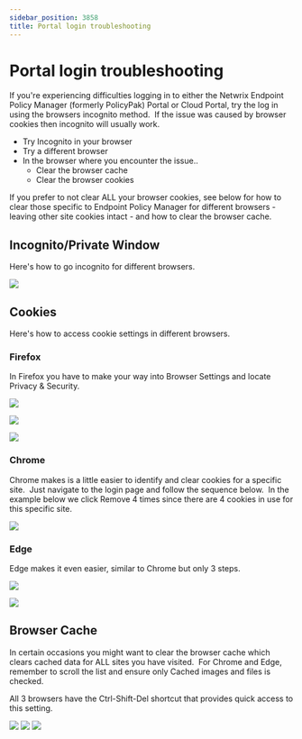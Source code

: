 ```yaml
---
sidebar_position: 3858
title: Portal login troubleshooting
---
```


# Portal login troubleshooting

If you're experiencing difficulties logging in to either the Netwrix Endpoint Policy Manager (formerly PolicyPak) Portal or Cloud Portal, try the log in using the browsers incognito method.  If the issue was caused by browser cookies then incognito will usually work.

* Try Incognito in your browser
* Try a different browser
* In the browser where you encounter the issue..
  * Clear the browser cache
  * Clear the browser cookies

If you prefer to not clear ALL your browser cookies, see below for how to clear those specific to Endpoint Policy Manager for different browsers - leaving other site cookies intact - and how to clear the browser cache.

## Incognito/Private Window

Here's how to go incognito for different browsers.

![](../../../../../../static/images/PolicyPak/Content/Resources/Images/Troubleshooting/Cloud/926_1_image-20230913000135-1_781x183.png)

## Cookies

Here's how to access cookie settings in different browsers.

### Firefox

In Firefox you have to make your way into Browser Settings and locate Privacy & Security.

![](../../../../../../static/images/PolicyPak/Content/Resources/Images/Troubleshooting/Cloud/926_2_image-20230104094340-6_657x242.png)

![](../../../../../../static/images/PolicyPak/Content/Resources/Images/Troubleshooting/Cloud/926_3_image-20230104094423-7_613x558.png)

![](../../../../../../static/images/PolicyPak/Content/Resources/Images/Troubleshooting/Cloud/926_4_image-20230104094459-8_610x360.png)

### Chrome

Chrome makes is a little easier to identify and clear cookies for a specific site.  Just navigate to the login page and follow the sequence below.  In the example below we click Remove 4 times since there are 4 cookies in use for this specific site.

![](../../../../../../static/images/PolicyPak/Content/Resources/Images/Troubleshooting/Cloud/926_5_image-20230104092841-2_535x582.png)

### Edge

Edge makes it even easier, similar to Chrome but only 3 steps.

![](../../../../../../static/images/PolicyPak/Content/Resources/Images/Troubleshooting/Cloud/926_6_image-20230104093408-4_491x233.png)

![](../../../../../../static/images/PolicyPak/Content/Resources/Images/Troubleshooting/Cloud/926_7_image-20230104093448-5_527x138.png)

## Browser Cache

In certain occasions you might want to clear the browser cache which clears cached data for ALL sites you have visited.  For Chrome and Edge, remember to scroll the list and ensure only Cached images and files is checked.

All 3 browsers have the Ctrl-Shift-Del shortcut that provides quick access to this setting.

![](../../../../../../static/images/PolicyPak/Content/Resources/Images/Troubleshooting/Cloud/926_8_image-20230104100124-9_370x346.png) ![](../../../../../../static/images/PolicyPak/Content/Resources/Images/Troubleshooting/Cloud/926_9_image-20230104100144-10_322x350.png) ![](../../../../../../static/images/PolicyPak/Content/Resources/Images/Troubleshooting/Cloud/926_10_image-20230104100211-11_294x358.png)